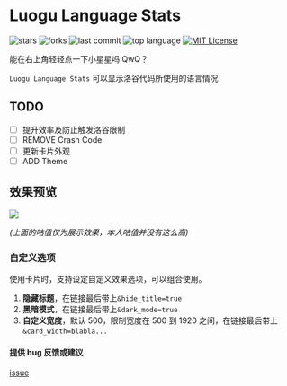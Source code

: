 # Luogu Language Stats
![stars](https://badgen.net/github/stars/Hope666666/Luogu-Stats?cache=600)
![forks](https://badgen.net/github/forks/Hope666666/Luogu-Stats?cache=600)
![last commit](https://badgen.net/github/last-commit/Hope666666/Luogu-Stats?cache=600)
![top language](https://img.shields.io/github/languages/top/Hope666666/Luogu-Stats?cache=600)
[![MIT License](https://badgen.net/github/license/Hope666666/Luogu-Stats)](https://github.com/Hope666666/Luogu-Stats/blob/master/LICENSE)

能在右上角轻轻点一下小星星吗 QwQ？

`Luogu Language Stats` 可以显示洛谷代码所使用的语言情况

## TODO

- [ ] 提升效率及防止触发洛谷限制
- [ ] REMOVE Crash Code
- [ ] 更新卡片外观
- [ ] ADD Theme

## 效果预览

![](https://luogu.wao3.cn/api/practice?id=313209)

*(上面的咕值仅为展示效果，本人咕值并没有这么高)*

### 自定义选项

使用卡片时，支持设定自定义效果选项，可以组合使用。

1. **隐藏标题**，在链接最后带上`&hide_title=true`
2. **黑暗模式**，在链接最后带上`&dark_mode=true`
3. **自定义宽度**，默认 500，限制宽度在 500 到 1920 之间，在链接最后带上`&card_width=blabla...`
#### 提供 bug 反馈或建议

[issue](https://github.com/Hope666666/Luogu-Stats/issues)